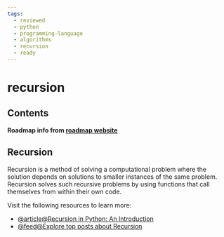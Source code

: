 ```yaml
---
tags:
  - reviewed
  - python
  - programming-language
  - algorithms
  - recursion
  - ready
---
```


# recursion

## Contents

__Roadmap info from [roadmap website](https://roadmap.sh/python/data-structures-and-algorithms/recursion)__

## Recursion

Recursion is a method of solving a computational problem where the solution depends on solutions to smaller instances of the same problem. Recursion solves such recursive problems by using functions that call themselves from within their own code.

Visit the following resources to learn more:

- [@article@Recursion in Python: An Introduction](https://realpython.com/python-recursion/)
- [@feed@Explore top posts about Recursion](https://app.daily.dev/tags/recursion?ref=roadmapsh)
